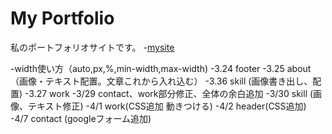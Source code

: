 # My Portfolio
私のポートフォリオサイトです。
-[mysite](https://aoi-n-m.github.io/)

-width使い方（auto,px,%,min-width,max-width)
-3.24 footer
-3.25 about （画像・テキスト配置。文章これから入れ込む）
-3.36 skill (画像書き出し、配置)
-3.27 work
-3/29 contact、work部分修正、全体の余白追加
-3/30 skill (画像、テキスト修正)
-4/1 work(CSS追加 動きつける)
-4/2 header(CSS追加)
-4/7 contact (googleフォーム追加)
